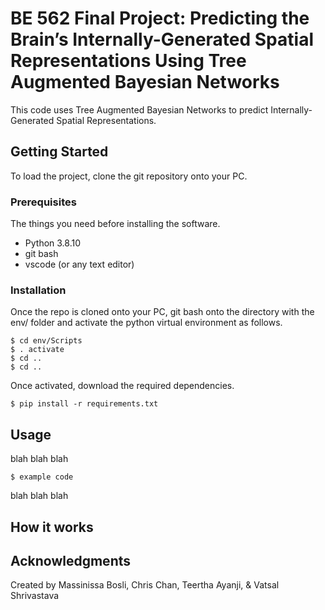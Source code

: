 # BE 562 Final Project: Predicting the Brain’s Internally-Generated Spatial Representations Using Tree Augmented Bayesian Networks

This code uses Tree Augmented Bayesian Networks to predict Internally-Generated Spatial Representations.

## Getting Started

To load the project, clone the git repository onto your PC.

### Prerequisites

The things you need before installing the software.

* Python 3.8.10
* git bash
* vscode (or any text editor)

### Installation

Once the repo is cloned onto your PC, git bash onto the directory with the env/ folder and activate the python virtual environment as follows.

```
$ cd env/Scripts
$ . activate
$ cd ..
$ cd ..
```
Once activated, download the required dependencies.

```
$ pip install -r requirements.txt
```

## Usage

blah blah blah

```
$ example code
```
blah blah blah

## How it works



## Acknowledgments

Created by Massinissa Bosli, Chris Chan, Teertha Ayanji, & Vatsal Shrivastava